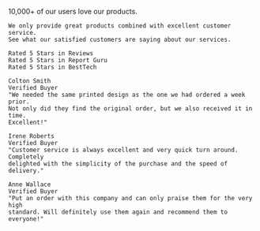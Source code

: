<!-- # Front-end Style Guide

## Layout

The designs were created to the following widths:

- Mobile: 375px
- Desktop: 1440px

## Colors -->
<!-- 
### Primary

Very Dark Magenta: hsl(300, 43%, 22%)
Soft Pink: hsl(333, 80%, 67%)

### Neutral

Dark Grayish Magenta: hsl(303, 10%, 53%)
Light Grayish Magenta: hsl(300, 24%, 96%)
White: hsl(0, 0%, 100%)

## Typography -->

<!-- ### Body Copy

- Font size: 15px -->

<!-- ### Font

- Family: [League Spartan](https://fonts.google.com/specimen/League+Spartan)
- Weights: 400, 500, 700
 -->

10,000+ of our users love our products.

    We only provide great products combined with excellent customer service.
    See what our satisfied customers are saying about our services.

    Rated 5 Stars in Reviews
    Rated 5 Stars in Report Guru
    Rated 5 Stars in BestTech

    Colton Smith
    Verified Buyer
    "We needed the same printed design as the one we had ordered a week prior.
    Not only did they find the original order, but we also received it in time.
    Excellent!"

    Irene Roberts
    Verified Buyer
    "Customer service is always excellent and very quick turn around. Completely
    delighted with the simplicity of the purchase and the speed of delivery."

    Anne Wallace
    Verified Buyer
    "Put an order with this company and can only praise them for the very high
    standard. Will definitely use them again and recommend them to everyone!"
